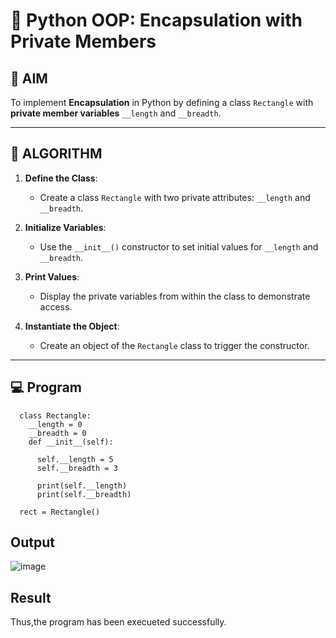 # 🐍 Python OOP: Encapsulation with Private Members

## 🎯 AIM

To implement **Encapsulation** in Python by defining a class `Rectangle` with **private member variables** `__length` and `__breadth`.

---

## 🧠 ALGORITHM

1. **Define the Class**:
   - Create a class `Rectangle` with two private attributes: `__length` and `__breadth`.

2. **Initialize Variables**:
   - Use the `__init__()` constructor to set initial values for `__length` and `__breadth`.

3. **Print Values**:
   - Display the private variables from within the class to demonstrate access.

4. **Instantiate the Object**:
   - Create an object of the `Rectangle` class to trigger the constructor.

---

## 💻 Program
```
  class Rectangle:
    __length = 0 
    __breadth = 0
    def __init__(self):
  
      self.__length = 5
      self.__breadth = 3
      
      print(self.__length)
      print(self.__breadth)
   
  rect = Rectangle()
```
## Output
![image](https://github.com/user-attachments/assets/67fa2248-8835-4ff3-a5ee-e8deef5262df)


## Result
Thus,the program has been execueted successfully.
